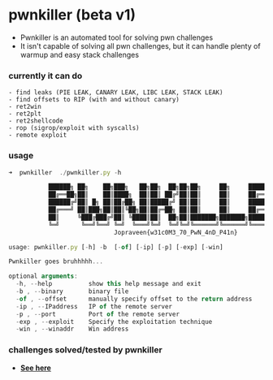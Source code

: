 # pwnkiller (beta v1)

- Pwnkiller is an automated tool for solving pwn challenges
- It isn't capable of solving all pwn challenges, but it can handle plenty of warmup and easy stack challenges

### currently it can do
```
- find leaks (PIE LEAK, CANARY LEAK, LIBC LEAK, STACK LEAK)
- find offsets to RIP (with and without canary)
- ret2win
- ret2plt
- ret2shellcode
- rop (sigrop/exploit with syscalls)
- remote exploit
```

### usage
```js
➜  pwnkiller  ./pwnkiller.py -h

           ██████╗ ██╗    ██╗███╗   ██╗██╗  ██╗██╗██╗     ██╗     ███████╗██████╗ 
           ██╔══██╗██║    ██║████╗  ██║██║ ██╔╝██║██║     ██║     ██╔════╝██╔══██╗
           ██████╔╝██║ █╗ ██║██╔██╗ ██║█████╔╝ ██║██║     ██║     █████╗  ██████╔╝
           ██╔═══╝ ██║███╗██║██║╚██╗██║██╔═██╗ ██║██║     ██║     ██╔══╝  ██╔══██╗
           ██║     ╚███╔███╔╝██║ ╚████║██║  ██╗██║███████╗███████╗███████╗██║  ██║
           ╚═╝      ╚══╝╚══╝ ╚═╝  ╚═══╝╚═╝  ╚═╝╚═╝╚══════╝╚══════╝╚══════╝╚═╝  ╚═╝ 
                             Jopraveen{w31c0M3_70_PwN_4nD_P41n}

usage: pwnkiller.py [-h] -b  [-of] [-ip] [-p] [-exp] [-win]

Pwnkiller goes bruhhhhh...

optional arguments:
  -h, --help          show this help message and exit
  -b , --binary       binary file
  -of , --offset      manually specify offset to the return address
  -ip , --IPaddress   IP of the remote server
  -p , --port         Port of the remote server
  -exp , --exploit    Specify the exploitation technique
  -win , --winaddr    Win address
```

### challenges solved/tested by pwnkiller
- **[See here](https://github.com/jopraveen/pwnkiller/blob/main/challenges/README.md)**
